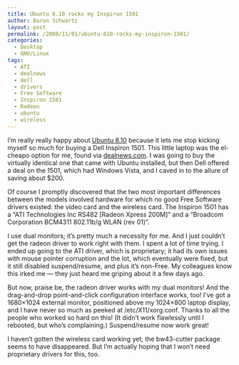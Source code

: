 ```yaml
---
title: Ubuntu 8.10 rocks my Inspiron 1501
author: Baron Schwartz
layout: post
permalink: /2008/11/01/ubuntu-810-rocks-my-inspiron-1501/
categories:
  - Desktop
  - GNU/Linux
tags:
  - ATI
  - dealnews
  - dell
  - drivers
  - Free Software
  - Inspiron 1501
  - Radeon
  - ubuntu
  - wireless
---
```

I&#8217;m really really happy about [Ubuntu 8.10][1] because it lets me stop kicking myself so much for buying a Dell Inspiron 1501. This little laptop was the el-cheapo option for me, found via [dealnews.com][2]. I was going to buy the virtually identical one that came with Ubuntu installed, but then Dell offered a deal on the 1501, which had Windows Vista, and I caved in to the allure of saving about $200.

Of course I promptly discovered that the two most important differences between the models involved hardware for which no good Free Software drivers existed: the video card and the wireless card. The Inspiron 1501 has a &#8220;ATI Technologies Inc RS482 [Radeon Xpress 200M]&#8221; and a &#8220;Broadcom Corporation BCM4311 802.11b/g WLAN (rev 01)&#8221;.

<!--more-->

I use dual monitors; it&#8217;s pretty much a necessity for me. And I just couldn&#8217;t get the radeon driver to work right with them. I spent a lot of time trying. I ended up going to the ATI driver, which is proprietary; it had its own issues with mouse pointer corruption and the lot, which eventually were fixed, but it still disabled suspend/resume, and plus it&#8217;s non-Free. My colleagues know this irked me &#8212; they just heard me griping about it a few days ago.

But now, praise be, the radeon driver works with my dual monitors! And the drag-and-drop point-and-click configuration interface works, too! I&#8217;ve got a 1680&#215;1024 external monitor, positioned above my 1024&#215;800 laptop display, and I have never so much as peeked at /etc/X11/xorg.conf. Thanks to all the people who worked so hard on this! (It didn&#8217;t work flawlessly until I rebooted, but who&#8217;s complaining.) Suspend/resume now work great!

I haven&#8217;t gotten the wireless card working yet; the bw43-cutter package seems to have disappeared. But I&#8217;m actually hoping that I won&#8217;t need proprietary drivers for this, too.

 [1]: http://www.ubuntu.com/
 [2]: http://www.dealnews.com/
